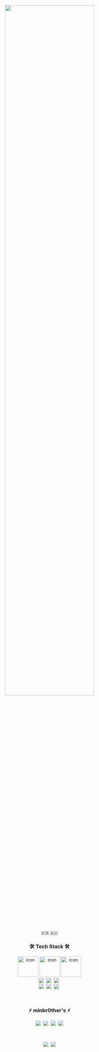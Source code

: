 <p align="center">
  <img src="https://user-images.githubusercontent.com/24728385/156679952-c3fc5533-16c0-4769-869d-964359f17eb9.gif" width="75%">
</p>

<p align="center">🇰🇷 🇦🇺</p>

<h3 align="center">🛠 Tech Stack 🛠</h3>

<p align="center">
     <img src="https://techstack-generator.vercel.app/react-icon.svg" alt="icon" width="65" height="65" /> <img src="https://techstack-generator.vercel.app/ts-icon.svg" alt="icon" width="65" height="65" />  <img src="https://techstack-generator.vercel.app/redux-icon.svg" alt="icon" width="65" height="65" />
<!--   <img src="https://img.shields.io/badge/react-61DAFB?style=flat-square&logo=react&logoColor=black">&nbsp 
  <img src="https://img.shields.io/badge/typescript-%23007ACC.svg?style=flat-square&logo=typescript&logoColor=white">&nbsp 
  <img src="https://img.shields.io/badge/redux-%23593d88.svg?style=flat-square&logo=redux&logoColor=white">&nbsp  -->
  <br>
  <img src="https://img.shields.io/badge/Next-black?style=flat-square&logo=next.js&logoColor=white"/></a>&nbsp 
  <img src="https://img.shields.io/badge/tailwindcss-%2338B2AC.svg?style=flat-square&logo=tailwind-css&logoColor=white">&nbsp 
  <img src="https://img.shields.io/badge/styled--components-DB7093?style=flat-square&logo=styled-components&logoColor=white"/></a>&nbsp 
  <br>
  <img src="https://img.shields.io/badge/html5-%23E34F26.svg?style=flat-square&logo=html5&logoColor=white"/></a>&nbsp 
  <img src="https://img.shields.io/badge/Javascript-ffb13b?style=flat-square&logo=javascript&logoColor=white"/></a>&nbsp 
  <img src="https://img.shields.io/badge/css-1572B6?style=flat-square&logo=css3&logoColor=white"/></a>&nbsp 
</p>
<br>
<h3 align="center"> ⚡️ minbr0ther's ⚡️  </h3>
<p align="center">
  <a href="https://velog.io/@minbr0ther"><img src="https://img.shields.io/badge/Velog-11B48A?style=flat-square&logo=Vimeo&logoColor=white&link=https://velog.io/@minbr0ther"/></a>&nbsp
  <a href="https://minbr0ther.notion.site"><img src="https://img.shields.io/badge/Notion-%23000000.svg?style=flat-squre&logo=notion&logoColor=white"/></a>&nbsp
  <a href="https://www.instagram.com/minbr0ther/"><img src="https://img.shields.io/badge/Instagram-E4405F?style=flat-square&logo=Instagram&logoColor=white&link=https://www.instagram.com/minbr0ther/"/></a>&nbsp
  <a href="mailto:minbr0ther@hs.ac.kr"><img src="https://img.shields.io/badge/Gmail-d14836?style=flat-square&logo=Gmail&logoColor=white&link=minbr0ther@hs.ac.kr"/></a>
</p>

<br>
<br>

<div align="center">
  <img src="http://mazassumnida.wtf/api/v2/generate_badge?boj=minbr0ther">&nbsp
  <img src="https://github-readme-stats.vercel.app/api/top-langs/?username=minbr0ther&show_icons=true&hide_border=true&title_color=004386&icon_color=004386&layout=compact">
</div>
